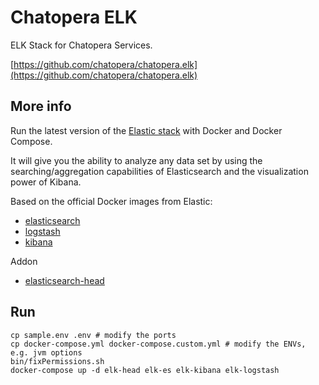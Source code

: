 # Chatopera ELK

ELK Stack for Chatopera Services.

[https://github.com/chatopera/chatopera.elk](https://github.com/chatopera/chatopera.elk)

## More info

Run the latest version of the [Elastic stack](https://www.elastic.co/elk-stack) with Docker and Docker Compose.

It will give you the ability to analyze any data set by using the searching/aggregation capabilities of Elasticsearch
and the visualization power of Kibana.

Based on the official Docker images from Elastic:

* [elasticsearch](https://github.com/elastic/elasticsearch-docker)
* [logstash](https://github.com/elastic/logstash-docker)
* [kibana](https://github.com/elastic/kibana-docker)

Addon
* [elasticsearch-head](https://mobz.github.io/elasticsearch-head/)

## Run

```
cp sample.env .env # modify the ports
cp docker-compose.yml docker-compose.custom.yml # modify the ENVs, e.g. jvm options
bin/fixPermissions.sh
docker-compose up -d elk-head elk-es elk-kibana elk-logstash
```
